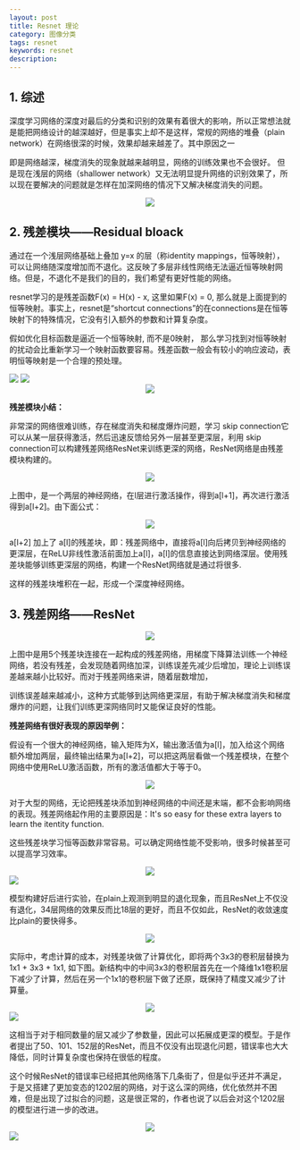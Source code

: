 ```yaml
---
layout: post
title: Resnet 理论
category: 图像分类
tags: resnet
keywords: resnet
description:
---
```


## 1. 综述

深度学习网络的深度对最后的分类和识别的效果有着很大的影响，所以正常想法就是能把网络设计的越深越好，但是事实上却不是这样，常规的网络的堆叠（plain network）在网络很深的时候，效果却越来越差了。其中原因之一

即是网络越深，梯度消失的现象就越来越明显，网络的训练效果也不会很好。 但是现在浅层的网络（shallower network）又无法明显提升网络的识别效果了，所以现在要解决的问题就是怎样在加深网络的情况下又解决梯度消失的问题。

<div style="text-align:center">

<img src="https://raw.githubusercontent.com/chiemon/chiemon.github.io/master/img/Resnet/1.png">

</div>

## 2. 残差模块——Residual bloack

通过在一个浅层网络基础上叠加 y=x 的层（称identity mappings，恒等映射），可以让网络随深度增加而不退化。这反映了多层非线性网络无法逼近恒等映射网络。但是，不退化不是我们的目的，我们希望有更好性能的网络。

resnet学习的是残差函数F(x) = H(x) - x, 这里如果F(x) = 0, 那么就是上面提到的恒等映射。事实上，resnet是“shortcut connections”的在connections是在恒等映射下的特殊情况，它没有引入额外的参数和计算复杂度。

假如优化目标函数是逼近一个恒等映射, 而不是0映射， 那么学习找到对恒等映射的扰动会比重新学习一个映射函数要容易。残差函数一般会有较小的响应波动，表明恒等映射是一个合理的预处理。

<img src="https://raw.githubusercontent.com/chiemon/chiemon.github.io/master/img/Resnet/2.png">

<img src="https://raw.githubusercontent.com/chiemon/chiemon.github.io/master/img/Resnet/3.png">

<div style="text-align:center">

<img src="https://raw.githubusercontent.com/chiemon/chiemon.github.io/master/img/Resnet/4.png">

</div>

**残差模块小结：**

非常深的网络很难训练，存在梯度消失和梯度爆炸问题，学习 skip connection它可以从某一层获得激活，然后迅速反馈给另外一层甚至更深层，利用 skip connection可以构建残差网络ResNet来训练更深的网络，ResNet网络是由残差模块构建的。

<div style="text-align:center">

<img src="https://raw.githubusercontent.com/chiemon/chiemon.github.io/master/img/Resnet/5.png">

</div>

上图中，是一个两层的神经网络，在l层进行激活操作，得到a\[l+1\]，再次进行激活得到a\[l+2\]。由下面公式：

<div style="text-align:center">

<img src="https://raw.githubusercontent.com/chiemon/chiemon.github.io/master/img/Resnet/6.png">

</div>

a\[l+2\] 加上了 a\[l\]的残差块，即：残差网络中，直接将a\[l\]向后拷贝到神经网络的更深层，在ReLU非线性激活前面加上a\[l\]，a\[l\]的信息直接达到网络深层。使用残差块能够训练更深层的网络，构建一个ResNet网络就是通过将很多.

这样的残差块堆积在一起，形成一个深度神经网络。

## 3. 残差网络——ResNet

<div style="text-align:center">

<img src="https://raw.githubusercontent.com/chiemon/chiemon.github.io/master/img/Resnet/7.png">

</div>

上图中是用5个残差块连接在一起构成的残差网络，用梯度下降算法训练一个神经网络，若没有残差，会发现随着网络加深，训练误差先减少后增加，理论上训练误差越来越小比较好。而对于残差网络来讲，随着层数增加，

训练误差越来越减小，这种方式能够到达网络更深层，有助于解决梯度消失和梯度爆炸的问题，让我们训练更深网络同时又能保证良好的性能。


**残差网络有很好表现的原因举例：**

假设有一个很大的神经网络，输入矩阵为X，输出激活值为a\[l\]，加入给这个网络额外增加两层，最终输出结果为a\[l+2\]，可以把这两层看做一个残差模块，在整个网络中使用ReLU激活函数，所有的激活值都大于等于0。

<div style="text-align:center">

<img src="https://raw.githubusercontent.com/chiemon/chiemon.github.io/master/img/Resnet/8.png">

</div>

对于大型的网络，无论把残差块添加到神经网络的中间还是末端，都不会影响网络的表现。残差网络起作用的主要原因是：It's so easy for these extra layers to learn the itentity function.

这些残差块学习恒等函数非常容易。可以确定网络性能不受影响，很多时候甚至可以提高学习效率。

<div style="text-align:center">

<img src="https://raw.githubusercontent.com/chiemon/chiemon.github.io/master/img/Resnet/9.png">

</div>

<img src="https://raw.githubusercontent.com/chiemon/chiemon.github.io/master/img/Resnet/10.png">

模型构建好后进行实验，在plain上观测到明显的退化现象，而且ResNet上不仅没有退化，34层网络的效果反而比18层的更好，而且不仅如此，ResNet的收敛速度比plain的要快得多。

<div style="text-align:center">

<img src="https://raw.githubusercontent.com/chiemon/chiemon.github.io/master/img/Resnet/11.png">

</div>

实际中，考虑计算的成本，对残差块做了计算优化，即将两个3x3的卷积层替换为1x1 + 3x3 + 1x1, 如下图。新结构中的中间3x3的卷积层首先在一个降维1x1卷积层下减少了计算，然后在另一个1x1的卷积层下做了还原，既保持了精度又减少了计算量。

<div style="text-align:center">

<img src="https://raw.githubusercontent.com/chiemon/chiemon.github.io/master/img/Resnet/12.png">

</div>

<img src="https://raw.githubusercontent.com/chiemon/chiemon.github.io/master/img/Resnet/13.png">

这相当于对于相同数量的层又减少了参数量，因此可以拓展成更深的模型。于是作者提出了50、101、152层的ResNet，而且不仅没有出现退化问题，错误率也大大降低，同时计算复杂度也保持在很低的程度。

这个时候ResNet的错误率已经把其他网络落下几条街了，但是似乎还并不满足，于是又搭建了更加变态的1202层的网络，对于这么深的网络，优化依然并不困难，但是出现了过拟合的问题，这是很正常的，作者也说了以后会对这个1202层的模型进行进一步的改进。

<div style="text-align:center">

<img src="https://raw.githubusercontent.com/chiemon/chiemon.github.io/master/img/Resnet/14.png">

</div>

<img src="https://raw.githubusercontent.com/chiemon/chiemon.github.io/master/img/Resnet/15.png">